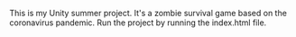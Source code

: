 This is my Unity summer project. It's a zombie survival game based on the 
coronavirus pandemic. Run the project by running the index.html file.
